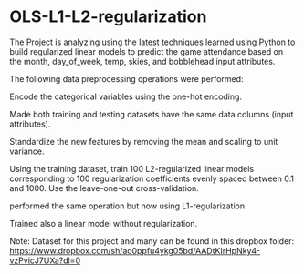 # OLS-L1-L2-regularization
The Project is analyzing using the latest techniques learned using Python to build regularized linear models to predict the game attendance based on the month, day_of_week, temp, skies, and bobblehead input attributes.

The following data preprocessing operations were performed: 

Encode the categorical variables using the one-hot encoding.

Made both training and testing datasets have the same data columns (input attributes).

Standardize the new features by removing the mean and scaling to unit variance.

Using the training dataset, train 100 L2-regularized linear models corresponding to 100 regularization coefficients evenly spaced between 0.1 and 1000. Use the leave-one-out cross-validation.

performed the same operation but now using L1-regularization.

Trained also a linear model without regularization. 

Note: Dataset for this project and many can be found in this dropbox folder:
https://www.dropbox.com/sh/ao0ppfu4ykg05bd/AADtKIrHpNky4-vzPvicJ7UXa?dl=0
